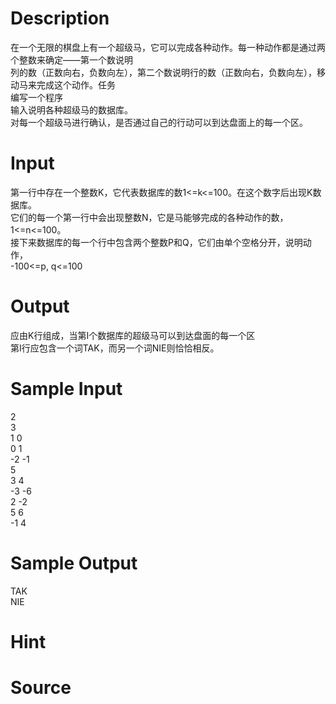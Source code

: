 
# Description

<div class="content"><div>在一个无限的棋盘上有一个超级马，它可以完成各种动作。每一种动作都是通过两个整数来确定——第一个数说明</div>
<div>列的数（正数向右，负数向左），第二个数说明行的数（正数向右，负数向左），移动马来完成这个动作。任务</div>
<div>编写一个程序</div>
<div>输入说明各种超级马的数据库。</div>
<div>对每一个超级马进行确认，是否通过自己的行动可以到达盘面上的每一个区。</div></div>

# Input

<div class="content"><div>第一行中存在一个整数K，它代表数据库的数1&lt;=k&lt;=100。在这个数字后出现K数据库。</div>
<div>它们的每一个第一行中会出现整数N，它是马能够完成的各种动作的数，1&lt;=n&lt;=100。</div>
<div>接下来数据库的每一个行中包含两个整数P和Q，它们由单个空格分开，说明动作，</div>
<div>-100&lt;=p, q&lt;=100</div></div>

# Output

<div class="content"><div>
<div>应由K行组成，当第I个数据库的超级马可以到达盘面的每一个区</div>
<div>第I行应包含一个词TAK，而另一个词NIE则恰恰相反。</div>
</div>
<p><divre></divre>
</p></div>

# Sample Input

<div class="content"><span class="sampledata">2<br/>
3<br/>
1 0<br/>
0 1<br/>
-2 -1<br/>
5<br/>
3 4<br/>
-3 -6<br/>
2 -2<br/>
5 6<br/>
-1 4</span></div>

# Sample Output

<div class="content"><span class="sampledata">TAK<br/>
NIE</span></div>

# Hint

<div class="content"><p></p></div>

# Source

<div class="content"><p><a href="problemset.php?search="></a></p></div>


